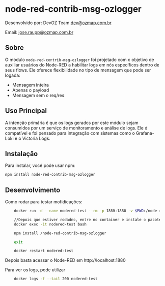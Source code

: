 # node-red-contrib-msg-ozlogger

Desenvolvido por: DevOZ Team <dev@ozmap.com.br>  

Email: [jose.raupp@ozmap.com.br](mailto:jose.raupp@ozmap.com.br)

## Sobre

O módulo `node-red-contrib-msg-ozlogger` foi projetado com o objetivo de auxiliar usuários do Node-RED a habilitar logs em nós específicos dentro de seus flows. Ele oferece flexibilidade no tipo de mensagem que pode ser logada:

- Mensagem inteira
- Apenas o payload
- Mensagem sem o req/res

## Uso Principal

A intenção primária é que os logs gerados por este módulo sejam consumidos por um serviço de monitoramento e análise de logs. Ele é compatível e foi pensado para integração com sistemas como o Grafana-Loki e o Victoria Logs.

## Instalação

Para instalar, você pode usar npm:

```bash
npm install node-red-contrib-msg-ozlogger
```
## Desenvolvimento

Como rodar para testar mofidicações:

```bash
    docker run -d --name nodered-test --rm -p 1880:1880 -v $PWD:/node-red-contrib-msg-ozlogger nodered/node-red

    //Depois que estiver rodadno, entre no container e instale o pacote
    docker exec -it nodered-test bash

    npm install /node-red-contrib-msg-ozlogger

    exit

    docker restart nodered-test

```

Depois basta acessar o Node-RED em http://localhost:1880

Para ver os logs, pode utilizar

```bash
    docker logs -f --tail 200 nodered-test
```

